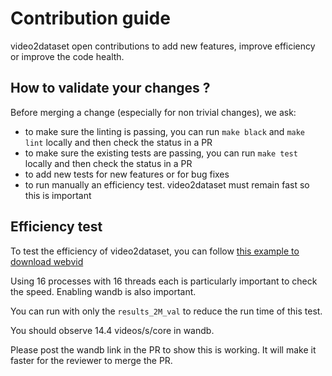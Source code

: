 # Contribution guide

video2dataset open contributions to add new features, improve efficiency or improve the code health.

## How to validate your changes ?

Before merging a change (especially for non trivial changes), we ask:

* to make sure the linting is passing, you can run `make black` and `make lint` locally and then check the status in a PR
* to make sure the existing tests are passing, you can run `make test` locally and then check the status in a PR
* to add new tests for new features or for bug fixes
* to run manually an efficiency test. video2dataset must remain fast so this is important

## Efficiency test

To test the efficiency of video2dataset, you can follow [this example to download webvid](dataset_examples/WebVid.md)

Using 16 processes with 16 threads each is particularly important to check the speed. Enabling wandb is also important.

You can run with only the `results_2M_val` to reduce the run time of this test.

You should observe 14.4 videos/s/core in wandb.

Please post the wandb link in the PR to show this is working. It will make it faster for the reviewer to merge the PR.


